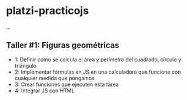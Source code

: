 # platzi-practicojs

...

## Taller #1: Figuras geométricas

- 1: Definir como se calcula el área y perímetro del cuadrado, círculo y triángulo
- 2: Implementar fórmulas en JS en una calculadora que funcione con cualquier medida que pongamos
- 3: Crear funciones que ejecuten esta tarea
- 4: Integrar JS con HTML
